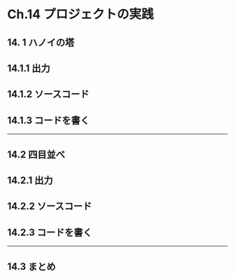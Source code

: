 # Ch.14 プロジェクトの実践

## 14. 1 ハノイの塔

## 14.1.1 出力

## 14.1.2 ソースコード

## 14.1.3 コードを書く

---

## 14.2 四目並べ

## 14.2.1 出力

## 14.2.2 ソースコード

## 14.2.3 コードを書く

---

## 14.3 まとめ
